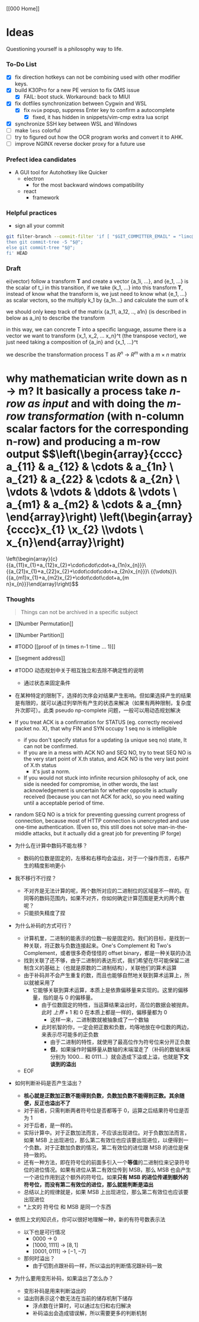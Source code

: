 [[000 Home]] 

# Ideas

Questioning yourself is a philosophy way to life.

### To-Do List

- [x] fix direction hotkeys can not be combining used with other modifier keys.
- [x] build K30Pro for a new PE version to fix GMS issue
	- [x] FAIL: boot stuck. Workaround: back to MIUI
- [x] fix dotfiles synchronization between Cygwin and WSL
	- [x] fix `nvim` popup, suppress Enter key to confirm a autocomplete
		- [x] fixed, it has hidden in snippets/vim-cmp extra lua script
- [x] synchronize SSH key between WSL and Windows
- [ ] make `less` colorful
- [ ] try to figured out how the OCR program works and convert it to AHK.
- [ ] improve NGINX reverse docker proxy for a future use

### Prefect idea candidates

- A GUI tool for Autohotkey like Quicker
	- electron
		- for the most backward windows compatibility
	- react
		- framework

### Helpful practices 

- sign all your commit 

````bash
git filter-branch --commit-filter 'if [ "$GIT_COMMITTER_EMAIL" = "limc@limcode.cn" ];
then git commit-tree -S "$@";
else git commit-tree "$@";
fi' HEAD
````

### Draft

ei(vector) follow a transform **T** and create a vector {a_1i, ...}, and {e_1, ...} is the scalar of t_i in this transition, if we take {k_1, ...} into this transform **T**, instead of know what the transform is, we just need to know what {e_1, ...} as scalar vectors, so the multiply k_1 by {a_1n...} and calculate the sum of k

we should only keep track of the matrix {a_11, a_12, .., a1n} (is described in below as a_in) to describe the transform

in this way, we can concrete T into a specific language, assume there is a vector we want to transform {x_1, x_2, ... x_n}^t (the transpose vector), we just need taking a composition of {a_in} and {x_1, ...}^t

we describe the transformation process T as $R^n$ -> $R^m$ with a $m \times n$ matrix

why mathematician write down as n -> m?
It basically a process take *n-row as input* and with doing the *m-row transformation* (with n-column scalar factors for the corresponding n-row) and producing a m-row output
$$\left(\begin{array}{cccc}
a_{11} & a_{12} & \cdots & a_{1n} \\
a_{21} & a_{22} & \cdots & a_{2n} \\
 \vdots & \vdots & \ddots & \vdots \\
 a_{m1} & a_{m2} & \cdots & a_{mn} 
\end{array}\right)
\left(\begin{array}{cccc}x_{1} \\x_{2}  \\\vdots \\ x_{n}\end{array}\right)
=
\left(\begin{array}{c}{{a_{11}x_{1}+a_{12}x_{2}+\cdot\cdot\cdot+a_{1n}x_{n}}}\\ {{a_{21}x_{1}+a_{22}x_{2}+\cdot\cdot\cdot+a_{2n}x_{n}}}\\ {{\vdots}}\\ {{a_{m1}x_{1}+a_{m2}x_{2}+\cdot\cdot\cdot+a_{m n}x_{n}}}\end{array}\right)$$



### Thoughts

> Things can not be archived in a specific subject

- [[Number Permutation]]

- [[Number Partition]]

- #TODO [[proof of (n times n-1 time ... 1)]]

- [[segment address]]

- #TODO 动态规划中关于相互独立和去除不确定性的说明
	- 通过状态来固定条件

- 在某种特定的限制下，选择的次序会对结果产生影响。但如果选择产生的结果是有限的，就可以通过列举所有产生的状态来解决（如果有两种限制，复杂度升次即可）。此类 pseudo np-complete 问题，一般可以用动态规划解决

- If you treat ACK is a confirmation for STATUS (eg. correctly received packet no. X), that why FIN and SYN occupy 1 seq no is intelligible
	- if you don't specify status for a updating (a unique seq no) state, It can not be confirmed.
	- If you are in a mess with ACK NO and SEQ NO, try to treat SEQ NO is the very start point of X.th status, and ACK NO is the very last point of X.th status
		- it's just a norm.
	- If you would not stuck into infinite recursion philosophy of ack, one side is needed for compromise, in other words, the last acknowledgement is uncertain for whether opposite is actually received (because you can not ACK for ack), so you need waiting until a acceptable period of time.
- random SEQ NO is a trick for preventing guessing current progress of connection, because most of HTTP connection is unencrypted and use one-time authentication. (Even so, this still does not solve man-in-the-middle attacks, but it actually did a great job for preventing IP forge)

- 为什么在计算中数码不能左移？
	- 数码的位数是固定的，左移和右移均会溢出，对于一个操作而言，右移产生的精度影响更小
- 我不移行不行捏？
	- 不对齐是无法计算的呢，两个数所对应的二进制位的区域是不一样的。在同等的数码范围内，如果不对齐，你如何确定计算范围是更大的两个数呢？
	- 只能损失精度了捏
- 为什么补码的方式可行？
	- 计算机里，二进制的能表示的位数一般是固定的。我们的目标，是找到一种关联，将正数与负数连接起来。One's Complement 和 Two's Complement，或者很多奇奇怪怪的 offset binary，都是一种关联的办法
	- 找到关联了还不够，由于二进制的表达形式，我们希望在尽可能保留二进制含义的基础上（也就是原数的二进制结构），关联他们的算术运算
	- 由于补码并不会产生重复的数，而且也能够自然地关联到算术运算上，所以就被采用了
		- 它能够关联到算术运算，本质上是依靠偏移量来实现的。这里的偏移量，指的是与 0 的偏移量。
			- 由于位数固定的特性，当运算结果溢出时，高位的数据会被抛弃。此时 $上界 + 1$ 和 $0$ 在本质上都是一样的，偏移量都为 0
				- 这样一来，二进制数就被抽象成了一个数轴
			- 此时机智的你，一定会把正数和负数，均等地放在中位数的两边，来表示尽可能多的正负数
				- 由于二进制的特性，就使用了最高位作为符号位来分开正负数
				- **但**，如果操作时偏移量从数轴的末端溜走了（补码的数轴末端分别为 $1000\dots$ 和 $0111\dots$）就会造成下溢或上溢，也就是**下文谈到的溢出**
	- EOF
- 如何判断补码是否产生溢出？
	- **核心就是正数加正数不能得到负数，负数加负数不能得到正数。其余随便，反正也溢出不了**
	- 对于前者，只需判断两者符号位是否都等于 0，运算之后结果符号位是否为 1
	- 对于后者，是一样的。
	- 实际计算中。对于正数加法而言，不应该出现进位。对于负数加法而言，如果 MSB 上出现进位，那么第二有效位也应该要出现进位，以便得到一个负数。对于正数加负数的情况，第二有效位的进位跟 MSB 的进位是保持一致的。
	- 还有一种方法，即在符号位的前面多引入一个**等值**的二进制位来记录符号位的进位情况。如果有进位从第二有效位传到 MSB，那么 MSB 也会产生一个进位作用到这个额外的符号位。如果**只有 MSB 的进位传递到额外的符号位，而没有第二有效位的进位，那么就能判断是溢出**
	- 总结以上的规律就是，如果 MSB 上出现进位，那么第二有效位也应该要出现进位
	- *上文的 符号位 和 MSB 是同一个东西
- 依照上文的知识点，你可以很好地理解一种，新的有符号数表示法
	- 以下也是可行情况
		- $0000$ -> 0
		- $[1000,1111]$ -> $[8, 1]$
		- $[0001, 0111]$ -> $[-1, -7]$
	- 那何时溢出？
		- 由于切割点跟补码一样，所以溢出的判断情况跟补码一致
- 为什么要用变形补码，如果溢出了怎么办？
	- 变形补码是用来判断溢出的
	- 溢出则表示这个数无法在当前的储存机制下储存
		- 浮点数在计算时，可以通过左归和右归解决
		- 补码溢出会造成错误解，所以需要更多的判断机制